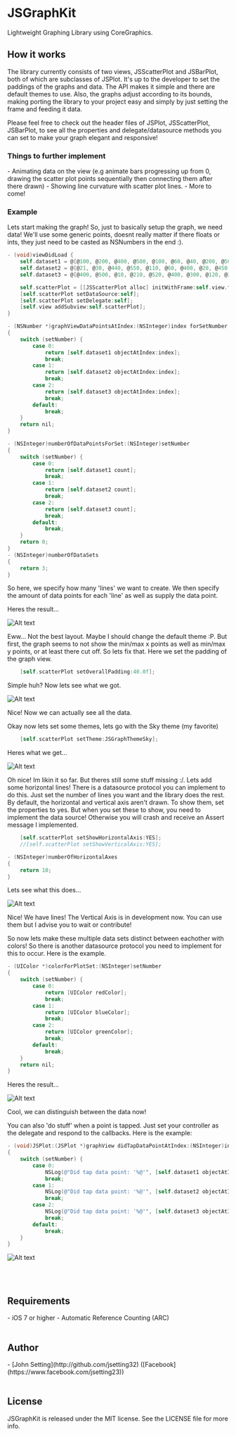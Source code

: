 # JSGraphKit
Lightweight Graphing Library using CoreGraphics.

<h2>How it works</h2>
The library currently consists of two views, JSScatterPlot and JSBarPlot, both of which are subclasses of JSPlot. It's up to the developer to set the paddings of the graphs and data. The API makes it simple and there are default themes to use. Also, the graphs adjust according to its bounds, making porting the library to your project easy and simply by just setting the frame and feeding it data.

Please feel free to check out the header files of JSPlot, JSScatterPlot, JSBarPlot, to see all the properties and delegate/datasource methods you can set to make your graph elegant and responsive!

<h3>Things to further implement</h3>
- Animating data on the view (e.g animate bars progressing up from 0, drawing the scatter plot points sequentially then connecting them after there drawn)
- Showing line curvature with scatter plot lines.
- More to come!

<h3>Example</h3>

Lets start making the graph! So, just to basically setup the graph, we need data! We'll use some generic points, doesnt really matter if there floats or ints, they just need to be casted as NSNumbers in the end :).

```Objective-C
- (void)viewDidLoad {
    self.dataset1 = @[@100, @200, @400, @500, @100, @60, @40, @200, @50, @20, @60, @100, @200];
    self.dataset2 = @[@21, @30, @440, @550, @110, @60, @400, @20, @450, @120, @20, @120, @20];
    self.dataset3 = @[@400, @500, @10, @210, @520, @400, @300, @120, @230, @500, @210, @240, @50];

    self.scatterPlot = [[JSScatterPlot alloc] initWithFrame:self.view.frame];
    [self.scatterPlot setDataSource:self];
    [self.scatterPlot setDelegate:self];
    [self.view addSubview:self.scatterPlot];
}

- (NSNumber *)graphViewDataPointsAtIndex:(NSInteger)index forSetNumber:(NSInteger)setNumber
{
    switch (setNumber) {
        case 0:
            return [self.dataset1 objectAtIndex:index];
            break;
        case 1:
            return [self.dataset2 objectAtIndex:index];
            break;
        case 2:
            return [self.dataset3 objectAtIndex:index];
            break;
        default:
            break;
    }
    return nil;
}

- (NSInteger)numberOfDataPointsForSet:(NSInteger)setNumber
{
    switch (setNumber) {
        case 0:
            return [self.dataset1 count];
            break;
        case 1:
            return [self.dataset2 count];
            break;
        case 2:
            return [self.dataset3 count];
            break;
        default:
            break;
    }
    return 0;
}
- (NSInteger)numberOfDataSets
{
    return 3;
}
```
So here, we specify how many 'lines' we want to create. We then specify the amount of data points for each 'line' as well as supply the data point. 

Heres the result...

![Alt text](Example0.png "Optional Title")

Eww... Not the best layout. Maybe I should change the default theme :P. But first, the graph seems to not show the min/max x points as well as min/max y points, or at least there cut off. So lets fix that. Here we set the padding of the graph view.

```Objective-C
    [self.scatterPlot setOverallPadding:40.0f];
```
Simple huh? Now lets see what we got.

![Alt text](Example1.png "Optional Title")

Nice! Now we can actually see all the data.

Okay now lets set some themes, lets go with the Sky theme (my favorite)

```Objective-C
    [self.scatterPlot setTheme:JSGraphThemeSky];
```
Heres what we get...

![Alt text](Example2.png "Optional Title")

Oh nice! Im likin it so far. But theres still some stuff missing :/. Lets add some horizontal lines! There is a datasource protocol you can implement to do this. Just set the number of lines you want and the library does the rest. By default, the horizontal and vertical axis aren't drawn. To show them, set the properties to yes. But when you set these to show, you need to implement the data source! Otherwise you will crash and receive an Assert message I implemented.

```Objective-C
    [self.scatterPlot setShowHorizontalAxis:YES];
    //[self.scatterPlot setShowVerticalAxis:YES];

- (NSInteger)numberOfHorizontalAxes
{
    return 10;
}
```

Lets see what this does...

![Alt text](Example3.png "Optional Title")

Nice! We have lines! The Vertical Axis is in development now. You can use them but I advise you to wait or contribute! 

So now lets make these multiple data sets distinct between eachother with colors! So there is another datasource protocol you need to implement for this to occur. Here is the example.

```Objective-C
- (UIColor *)colorForPlotSet:(NSInteger)setNumber
{
    switch (setNumber) {
        case 0:
            return [UIColor redColor];
            break;
        case 1:
            return [UIColor blueColor];
            break;
        case 2:
            return [UIColor greenColor];
            break;
        default:
            break;
    }
    return nil;
}
```

Heres the result...

![Alt text](Example4.png "Optional Title")

Cool, we can distinguish between the data now!

You can also 'do stuff' when a point is tapped. Just set your controller as the delegate and respond to the callbacks. Here is the example:

```Objective-C
- (void)JSPlot:(JSPlot *)graphView didTapDataPointAtIndex:(NSInteger)index inSet:(NSInteger)setNumber
{
    switch (setNumber) {
        case 0:
            NSLog(@"Did tap data point: '%@'", [self.dataset1 objectAtIndex:index]);
            break;
        case 1:
            NSLog(@"Did tap data point: '%@'", [self.dataset2 objectAtIndex:index]);
            break;
        case 2:
            NSLog(@"Did tap data point: '%@'", [self.dataset3 objectAtIndex:index]);
            break;
        default:
            break;
    }
}
```


![Alt text](Showcase.png "Optional Title")

<br><br>
<h2>Requirements</h2>
- iOS 7 or higher
- Automatic Reference Counting (ARC)
<br><br>

<h2>Author</h2>
- [John Setting](http://github.com/jsetting32) ([Facebook](https://www.facebook.com/jsetting23))
<br><br>

<h2>License</h2>
JSGraphKit is released under the MIT license. See the LICENSE file for more info.
